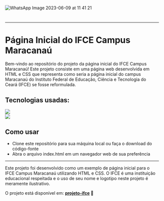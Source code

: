 
<h1></h1>

![WhatsApp Image 2023-06-09 at 11 41 21](https://github.com/eduardonunespp/project-ifce/assets/100363170/89369091-7fc0-44ca-b5d1-9cd0184ccaf3)


<h1></h1>
 
<hr>

<div>

 <h1>Página Inicial do IFCE Campus Maracanaú</h1>
  
Bem-vindo ao repositório do projeto da página inicial do IFCE Campus Maracanaú! Este projeto consiste em uma página web desenvolvida em HTML e CSS que representa como seria a página inicial do campus Maracanaú do Instituto Federal de Educação, Ciência e Tecnologia do Ceará (IFCE) se fosse reformulada. 

 <h2>Tecnologias usadas:</h2>
 
 <div>
    <img src=https://img.shields.io/badge/HTML5-E34F26?style=for-the-badge&logo=html5&logoColor=white>
 </div>
  <div>
    <img src="https://img.shields.io/badge/CSS3-1572B6?style=for-the-badge&logo=css3&logoColor=white">
 </div>
 
 <h2>Como usar</h2>
  
  - Clone este repositório para sua máquina local ou faça o download do código-fonte
  - Abra o arquivo index.html em um navegador web de sua preferência

</div>

<hr>

Este projeto foi desenvolvido como um exemplo de página inicial para o IFCE Campus Maracanaú utilizando HTML e CSS.
O IFCE é uma instituição educacional respeitada e o uso de seu nome e logotipo neste projeto é meramente ilustrativo.

O projeto está disponível em: <strong><a href='https://eduardonunespp.github.io/project-ifce/'>projeto-ifce</a><strong> 🚀
